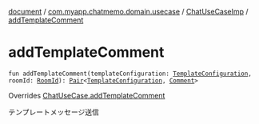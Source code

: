 [document](../../index.md) / [com.myapp.chatmemo.domain.usecase](../index.md) / [ChatUseCaseImp](index.md) / [addTemplateComment](./add-template-comment.md)

# addTemplateComment

`fun addTemplateComment(templateConfiguration: `[`TemplateConfiguration`](../../com.myapp.chatmemo.domain.model.value/-template-configuration/index.md)`, roomId: `[`RoomId`](../../com.myapp.chatmemo.domain.model.value/-room-id/index.md)`): `[`Pair`](https://kotlinlang.org/api/latest/jvm/stdlib/kotlin/-pair/index.html)`<`[`TemplateConfiguration`](../../com.myapp.chatmemo.domain.model.value/-template-configuration/index.md)`, `[`Comment`](../../com.myapp.chatmemo.domain.model.value/-comment/index.md)`>`

Overrides [ChatUseCase.addTemplateComment](../-chat-use-case/add-template-comment.md)

テンプレートメッセージ送信

